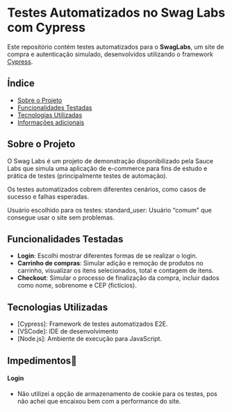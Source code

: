 # Testes Automatizados no Swag Labs com Cypress

Este repositório contém testes automatizados para o **SwagLabs**, um site de compra e autenticação simulado, desenvolvidos utilizando o framework [Cypress](https://www.cypress.io/). 

## Índice

- [Sobre o Projeto](#sobre-o-projeto)
- [Funcionalidades Testadas](#funcionalidades-testadas)
- [Tecnologias Utilizadas](#tecnologias-utilizadas)
- [Informações adicionais](#informações-adicionais)

## Sobre o Projeto

O Swag Labs é um projeto de demonstração disponibilizado pela Sauce Labs que simula uma aplicação de e-commerce para fins de estudo e prática de testes (principalmente testes de automação).


Os testes automatizados cobrem diferentes cenários, como casos de sucesso e falhas esperadas.

Usuário escolhido para os testes: 
standard_user: Usuário “comum” que consegue usar o site sem problemas.

## Funcionalidades Testadas

- **Login**: Escolhi mostrar diferentes formas de se realizar o login.
- **Carrinho de compras**: Simular adição e remoção de produtos no carrinho, visualizar os itens selecionados, total e contagem de itens.
- **Checkout**: Simular o processo de finalização da compra, incluir dados como nome, sobrenome e CEP (fictícios).
  
## Tecnologias Utilizadas

- [Cypress]: Framework de testes automatizados E2E.
- [VSCode]: IDE de desenvolvimento
- [Node.js]: Ambiente de execução para JavaScript.

## Impedimentos🚨

#### Login

- Não utilizei a opção de armazenamento de cookie para os testes, pos não achei que encaixou bem com a performance do site.
